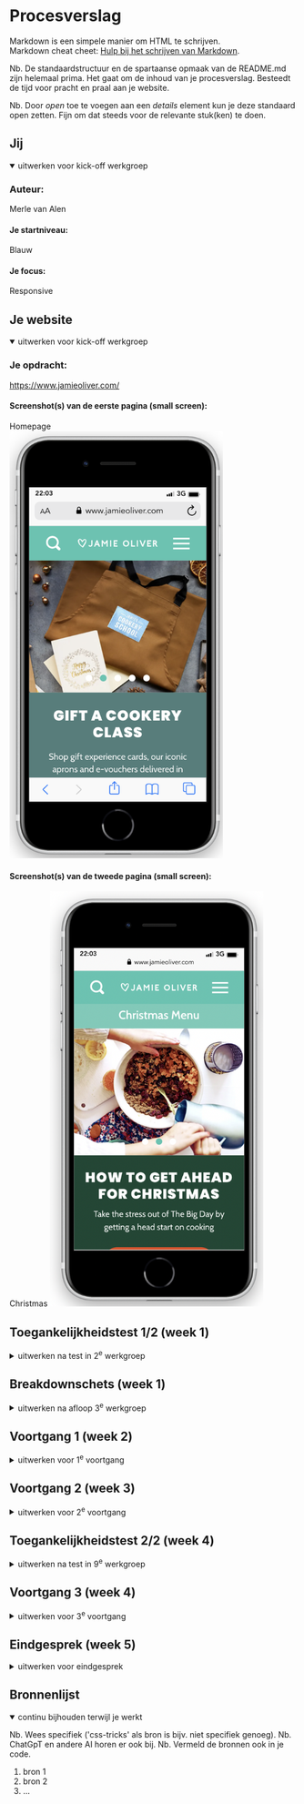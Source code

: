 # Procesverslag
Markdown is een simpele manier om HTML te schrijven.  
Markdown cheat cheet: [Hulp bij het schrijven van Markdown](https://github.com/adam-p/markdown-here/wiki/Markdown-Cheatsheet).

Nb. De standaardstructuur en de spartaanse opmaak van de README.md zijn helemaal prima. Het gaat om de inhoud van je procesverslag. Besteedt de tijd voor pracht en praal aan je website.

Nb. Door *open* toe te voegen aan een *details* element kun je deze standaard open zetten. Fijn om dat steeds voor de relevante stuk(ken) te doen.





## Jij

<details open>
  <summary>uitwerken voor kick-off werkgroep</summary>

  ### Auteur:
  Merle van Alen

  #### Je startniveau:
  Blauw

  #### Je focus:
  Responsive
 
</details>





## Je website

<details open>
  <summary>uitwerken voor kick-off werkgroep</summary>

  ### Je opdracht:
  https://www.jamieoliver.com/

  #### Screenshot(s) van de eerste pagina (small screen): 
  Homepage  
  <img src="readme-images/jamieoliver-homepage.png" width="375px" alt="omschrijving van de pagina">

  #### Screenshot(s) van de tweede pagina (small screen):
  Christmas 
  <img src="readme-images/jamieoliver-christmas.png" width="375px" alt="omschrijving van de pagina">
 
</details>



## Toegankelijkheidstest 1/2 (week 1)

<details>
  <summary>uitwerken na test in 2<sup>e</sup> werkgroep</summary>

  ### Bevindingen
  Lijst met je bevindingen die in de test naar voren kwamen:

</details>



## Breakdownschets (week 1)

<details>
  <summary>uitwerken na afloop 3<sup>e</sup> werkgroep</summary>

  ### de hele pagina: 
  <img src="readme-images/dummy-plaatje.jpg" width="375px" alt="breakdown van de hele pagina">

  ### dynamisch deel (bijv menu): 
  <img src="readme-images/dummy-plaatje.jpg" width="375px" alt="breakdown van een dynamisch deel">

  ### wellicht nog een dynamisch deel (bijv filter): 
  <img src="readme-images/dummy-plaatje.jpg" width="375px" alt="breakdown van nog een dynamisch deel">

</details>





## Voortgang 1 (week 2)

<details>
  <summary>uitwerken voor 1<sup>e</sup> voortgang</summary>

  ### Stand van zaken
  hier dit ging goed & dit was lastig (neem ook screenshots op van delen van je website en code)


  ### Agenda voor meeting
  samen met je groepje opstellen

  | Merle      | Ahmadriza          | Quinten    | Niels        |
  | ---            | ---                | ---          | ---              |
  | Hoe kan ik ervoor zorgen dat de carousel iedere keer 1 foto opschuift? | Ik wil weten hoe je een video/annimatie van de inspector kunt halen. Bij mijn site is dat nog ingewikkeld.              | Hoe maak ik dingen klikbaar zonder meer dan 1 html pagina?    | ik wil weten hoe ik de knoppen beter kan centreren en de specifieke vormgeving aan kan passen    |
  | Hoe kan ik op een nette manier fontface gebruiken om nieuwe fonts en font weights toe te voegen? | Hoe de li in de nav zo tonen dat op mobiel formaat het verdwijnt in de dropdown menu en bij desktop wel zichrbaar is | Hoe spreek ik mijn gewenste images aan? Ze zitten allemaal boven een h3 dus mis kan ik daar wat mee. | weten hoe ik de verschillende afbeeldingen een eigen stijl kan geven op een makkelijke manier |
  | ...            | ...               | Marquee, hoe werkt het met screenreader en hoe maak ik drie verschillende berichtjes?         | hoe kan ik de screenreader goed maken             |


  ### Verslag van meeting
  hier na afloop snel de uitkomsten van de meeting vastleggen

  - punt 1
  - punt 2
  - nog een punt
  - ...

</details>





## Voortgang 2 (week 3)

<details>
  <summary>uitwerken voor 2<sup>e</sup> voortgang</summary>

  ### Stand van zaken
  hier dit ging goed & dit was lastig (neem ook screenshots op van delen van je website en code)


  ### Agenda voor meeting
  samen met je groepje opstellen

  | Merle      | Ahmadriza          | Quinten    | Niels        |
  | ---            | ---                | ---          | ---              |
  | Ik krijg met flexbox en grid mijn ‘li’ niet gecentreerd en op de plek waar ik hem wil, hoe kan ik dit oplossen?  | in m’n 3e section beter grid of flex gebruiken (responsieve)            | Meer duidelijkheid over het inzetten van flexbox op bepaalde elementen   | Hoe ik de horizontale box met text die automatisch beweegt maak    |
  | Wat is een mooie volgorde om mijn css in te schrijven? Sanne liet zien welke volgorde hij gebruikte, en hoe weet ik precies wat er onder welke categorie valt? | ik wil m’n video automatisch laten afspelen | De fonts van sanrio er in krijgen, zijn moeilijk te vinden | Hoe ik de footer apart aanspreek zonder de code al te veel aan te passen. |
| ...            | Mijn nav ook zichtbaar houden tijdens scrollen hiervoor position fixed/absolute?                | De form over de hele breedte te laten spannen          | Wanneer nou button en wanneer een link (precieze verschil)              |  en dit |   en dit  | en dit  | nth of type mag dat steeds?   |


  ### Verslag van meeting
  hier na afloop snel de uitkomsten van de meeting vastleggen

  - punt 1
  - punt 2
  - nog een punt
- ...

</details>





## Toegankelijkheidstest 2/2 (week 4)

<details>
  <summary>uitwerken na test in 9<sup>e</sup> werkgroep</summary>

  ### Bevindingen
  Lijst met je bevindingen die in de test naar voren kwamen (geef ook aan wat er verbeterd is):

</details>





## Voortgang 3 (week 4)

<details>
  <summary>uitwerken voor 3<sup>e</sup> voortgang</summary>

  ### Stand van zaken
  hier dit ging goed & dit was lastig (neem ook screenshots op van delen van je website en code)


  ### Agenda voor meeting
  samen met je groepje opstellen

  | student 1      | student 2          | student 3    | student 4        |
  | ---            | ---                | ---          | ---              |
  | dit bespreken  | en dit             | en ik dit    | en dan ik dat    |
  | en dat ook nog | dit als er tijd is | nog een punt | dit wil ik zeker |
  | ...            | ...                | ...          | ...              |


  ### Verslag van meeting
  hier na afloop snel de uitkomsten van de meeting vastleggen

  - punt 1
  - punt 2
  - nog een punt
  - ...

</details>





## Eindgesprek (week 5)

<details>
  <summary>uitwerken voor eindgesprek</summary>

  ### Je uitkomst - karakteristiek screenshots:
  <img src="readme-images/dummy-plaatje.jpg" width="375px" alt="uitomst opdracht 1">


  ### Dit ging goed/Heb ik geleerd: 
  Korte omschrijving met plaatjes

  <img src="readme-images/dummy-plaatje.jpg" width="375px" alt="top">


  ### Dit was lastig/Is niet gelukt:
  Korte omschrijving met plaatjes

  <img src="readme-images/dummy-plaatje.jpg" width="375px" alt="bummer">
</details>





## Bronnenlijst

<details open>
  <summary>continu bijhouden terwijl je werkt</summary>

  Nb. Wees specifiek ('css-tricks' als bron is bijv. niet specifiek genoeg). 
  Nb. ChatGpT en andere AI horen er ook bij.
  Nb. Vermeld de bronnen ook in je code.

  1. bron 1
  2. bron 2
  3. ...

</details>